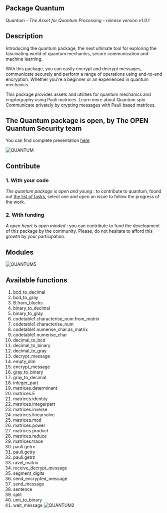 ## Package Quantum
*Quantum - The Asset for Quantum Processing - release version v1.0.1*
## Description
Introducing the quantum package, the next ultimate tool for exploring the fascinating world of quantum mechanics, secure communication and machine learning.

With this package, you can easily encrypt and decrypt messages, communicate securely and perform a range of operations using end-to-end encryption. Whether you're a beginner or an experienced in quantum mechanics.

This package provides assets and utilities for quantum mechanics and cryptography using Pauli matrices. Learn more about Quantum spin. Communicate privately by crypting messages with Pauli based matrices.

## The Quantum package is open, by The OPEN Quantum Security team

You can find complete presentation [here](https://www.canva.com/design/DAFTMre1ycA/oDwqTW46-kSHAku02JH6gQ/view?utm_content=DAFTMre1ycA&utm_campaign=designshare&utm_medium=link2&utm_source=sharebutton)

![QUANTUM](https://user-images.githubusercontent.com/86581549/222977801-f3eb482c-49f7-491e-8d8b-1e64b100e51c.png)

## Contribute
### 1. With your code
*The quantum package is open and young*  : to contribute to quantum, found out [the list of tasks](Tasks/), select one and open an issue to follow the progress of the work.
### 2. With funding
*A open heart is open minded* : you can contribute to fund the development of this package by the community. Please, do not hesitate to afford this growth by your participation.

## Modules
![QUANTUM5](https://user-images.githubusercontent.com/86581549/222979387-95df9b32-e170-4360-9010-44fecc28f1a4.png)

## Available functions
01. bcd_to_decimal
02. bcd_to_gray
03. B.from_blocks
04. binary_to_decimal
05. binary_to_gray
06. codetable1.characterise_num.from_matrix
07. codetable1.characterise_num
08. codetable1.numerise_char.as_matrix
09. codetable1.numerise_char
10. decimal_to_bcd
11. decimal_to_binary
12. decimal_to_gray
13. decrypt_message
14. empty_dim
15. encrypt_message
16. gray_to_binary
17. gray_to_decimal
18. integer_part
19. matrices.determinant
20. matrices.E
21. matrices.identity
22. matrices.integerpart
23. matrices.inverse
24. matrices.linearsolve
25. matrices.mod
26. matrices.power
27. matrices.product
28. matrices.reduce
29. matrices.trace
30. pauli.getrx
31. pauli.getry
32. pauli.getrz
33. ravel_matrix
34. receive_decrypt_message
35. segment_digits
36. send_encrypted_message
37. send_message
38. sentence
39. split
40. unit_to_binary
41. wait_message
![QUANTUM2](https://user-images.githubusercontent.com/86581549/222978562-44f0f1ae-d906-4581-a442-405ef1557c45.png)
